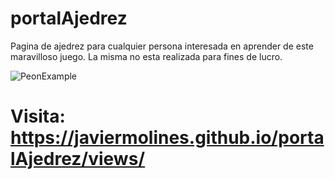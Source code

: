 # portalAjedrez

Pagina de ajedrez para cualquier persona interesada en aprender de este maravilloso juego.
La misma no esta realizada para fines de lucro.

![PeonExample](https://jiorings.com/contenido/uploads/2016/11/peon-post.jpg)

# Visita: https://javiermolines.github.io/portalAjedrez/views/
